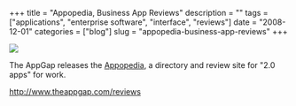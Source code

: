 +++
title = "Appopedia, Business App Reviews"
description = ""
tags = ["applications", "enterprise software", "interface", "reviews"]
date = "2008-12-01"
categories = ["blog"]
slug = "appopedia-business-app-reviews"
+++



  <div class="notebook-screenshot"><a href="http://www.theappgap.com/reviews"><img id='bluga-thumbnail-1416' class='bluga-thumbnail large' src='http://media.konigi.com/bluga/
wt49340f29af622.jpg'/></a></div><p>The AppGap releases the <a href="http://www.theappgap.com/reviews">Appopedia</a>, a directory and review site for "2.0 apps" for work.</p>
    
  <a href="http://www.theappgap.com/reviews">http://www.theappgap.com/reviews</a>
